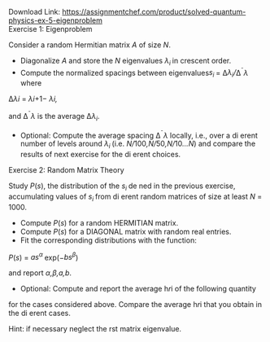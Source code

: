 Download Link: https://assignmentchef.com/product/solved-quantum-physics-ex-5-eigenproblem
<br>
Exercise 1: Eigenproblem

Consider a random Hermitian matrix <em>A </em>of size <em>N</em>.

<ul>

 <li>Diagonalize <em>A </em>and store the <em>N </em>eigenvalues <em>λ<sub>i </sub></em>in crescent order.</li>

 <li>Compute the normalized spacings between eigenvalues<em>s<sub>i </sub></em>= ∆<em>λ<sub>i</sub>/</em>∆<sup>¯</sup><em>λ </em>where</li>

</ul>

∆<em>λ</em><em>i </em>= <em>λ</em><em>i</em>+1− <em>λ</em><em>i</em><em>,</em>

and ∆<sup>¯</sup><em>λ </em>is the average ∆<em>λ<sub>i</sub></em>.

<ul>

 <li>Optional: Compute the average spacing ∆<sup>¯</sup><em>λ </em>locally, i.e., over a di erent number of levels around <em>λ<sub>i </sub></em>(i.e. <em>N/</em>100<em>,N/</em>50<em>,N/</em>10<em>…N</em>) and compare the results of next exercise for the di erent choices.</li>

</ul>

Exercise 2: Random Matrix Theory

Study <em>P</em>(<em>s</em>), the distribution of the <em>s<sub>i </sub></em>de ned in the previous exercise, accumulating values of <em>s<sub>i </sub></em>from di erent random matrices of size at least <em>N </em>= 1000.

<ul>

 <li>Compute <em>P</em>(<em>s</em>) for a random HERMITIAN matrix.</li>

 <li>Compute <em>P</em>(<em>s</em>) for a DIAGONAL matrix with random real entries.</li>

 <li>Fit the corresponding distributions with the function:</li>

</ul>

<em>P</em>(<em>s</em>) = <em>as<sup>α </sup></em>exp(−<em>bs<sup>β</sup></em>)

and report <em>α,β,a,b</em>.

<ul>

 <li>Optional: Compute and report the average h<em>r</em>i of the following quantity</li>

</ul>

for the cases considered above. Compare the average h<em>r</em>i that you obtain in the di erent cases.

Hint: if necessary neglect the       rst matrix eigenvalue.